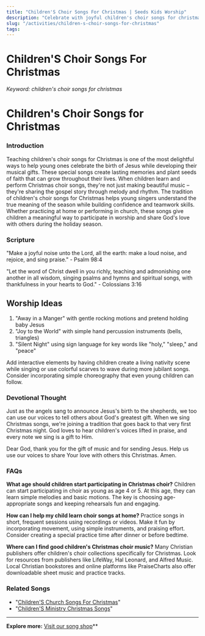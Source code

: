 ```yaml
---
title: "Children'S Choir Songs For Christmas | Seeds Kids Worship"
description: "Celebrate with joyful children's choir songs for christmas featuring biblical Christmas themes. Holiday worship music for children and families."
slug: "/activities/children-s-choir-songs-for-christmas"
tags:
---
```


# Children'S Choir Songs For Christmas

_Keyword: children's choir songs for christmas_

# Children's Choir Songs for Christmas

### Introduction
Teaching children's choir songs for Christmas is one of the most delightful ways to help young ones celebrate the birth of Jesus while developing their musical gifts. These special songs create lasting memories and plant seeds of faith that can grow throughout their lives. When children learn and perform Christmas choir songs, they're not just making beautiful music – they're sharing the gospel story through melody and rhythm. The tradition of children's choir songs for Christmas helps young singers understand the true meaning of the season while building confidence and teamwork skills. Whether practicing at home or performing in church, these songs give children a meaningful way to participate in worship and share God's love with others during the holiday season.

### Scripture
"Make a joyful noise unto the Lord, all the earth: make a loud noise, and rejoice, and sing praise." - Psalm 98:4

"Let the word of Christ dwell in you richly, teaching and admonishing one another in all wisdom, singing psalms and hymns and spiritual songs, with thankfulness in your hearts to God." - Colossians 3:16

## Worship Ideas
1. "Away in a Manger" with gentle rocking motions and pretend holding baby Jesus
2. "Joy to the World" with simple hand percussion instruments (bells, triangles)
3. "Silent Night" using sign language for key words like "holy," "sleep," and "peace"

Add interactive elements by having children create a living nativity scene while singing or use colorful scarves to wave during more jubilant songs. Consider incorporating simple choreography that even young children can follow.

### Devotional Thought
Just as the angels sang to announce Jesus's birth to the shepherds, we too can use our voices to tell others about God's greatest gift. When we sing Christmas songs, we're joining a tradition that goes back to that very first Christmas night. God loves to hear children's voices lifted in praise, and every note we sing is a gift to Him.

Dear God, thank you for the gift of music and for sending Jesus. Help us use our voices to share Your love with others this Christmas. Amen.

### FAQs

**What age should children start participating in Christmas choir?**
Children can start participating in choir as young as age 4 or 5. At this age, they can learn simple melodies and basic motions. The key is choosing age-appropriate songs and keeping rehearsals fun and engaging.

**How can I help my child learn choir songs at home?**
Practice songs in short, frequent sessions using recordings or videos. Make it fun by incorporating movement, using simple instruments, and praising effort. Consider creating a special practice time after dinner or before bedtime.

**Where can I find good children's Christmas choir music?**
Many Christian publishers offer children's choir collections specifically for Christmas. Look for resources from publishers like LifeWay, Hal Leonard, and Alfred Music. Local Christian bookstores and online platforms like PraiseCharts also offer downloadable sheet music and practice tracks.

### Related Songs

- "[Children'S Church Songs For Christmas](/activities/children-s-church-songs-for-christmas/)"
- "[Children'S Ministry Christmas Songs](/activities/children-s-ministry-christmas-songs/)"

---

**Explore more:** [Visit our song shop](https://seedskidsworship.com/shop)**

<!-- Schema Markup -->
<script type="application/ld+json">
{
  "@context": "https://schema.org",
  "@type": "MusicRecording",
  "name": "Children'S Choir Songs For Christmas",
  "byArtist": {
    "@type": "MusicGroup",
    "name": "Seeds Kids Worship"
  },
  "isFamilyFriendly": true,
  "url": "https://seedskidsworship.com/activities/children-s-choir-songs-for-christmas/"
}
</script>